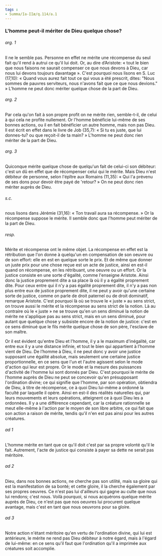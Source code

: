 ```yaml
---
tags : 
- Summa/Ia-IIæ/q.114/a.1
---
```


### L'homme peut-il mériter de Dieu quelque chose?

###### arg. 1
Il ne le semble pas. Personne en effet ne mérite une récompense du seul fait qu'il rend à autrui ce qu'il lui doit. Or, au dire d’Aristote: « tout le bien que nous faisons ne saurait compenser ce que nous devons à Dieu, car nous lui devons toujours davantage ». C'est pourquoi nous lisons en S. Luc (17,10): « Quand vous aurez fait tout ce qui vous a été prescrit, dites: "Nous sommes de pauvres serviteurs, nous n'avons fait que ce que nous devions." » L'homme ne peut donc mériter quelque chose de la part de Dieu. 

###### arg. 2
Par cela qu'on fait à son propre profit on ne mérite rien, semble-t-il, de celui à qui cela ne profite nullement. Or l'homme bénéficie lui-même de ses bonnes actions, ou il en fait bénéficier un autre homme, mais non pas Dieu. Il est écrit en effet dans le livre de Job (35,7): « Si tu es juste, que lui donnes-tu? ou que reçoit-il de ta main? » L'homme ne peut donc rien mériter de la part de Dieu. 

###### arg. 3
Quiconque mérite quelque chose de quelqu'un fait de celui-ci son débiteur: c'est un dû en effet que de récompenser celui qui le mérite. Mais Dieu n'est débiteur de personne, selon l'épître aux Romains (11,35): « Qui l'a prévenu de ses dons pour devoir être payé de 'retour? » On ne peut donc rien mériter auprès de Dieu. 

###### s.c.
nous lisons dans Jérémie (31,16): « Ton travail aura sa récompense. » Or la récompense suppose le mérite. Il semble donc que l'homme peut mériter de la part de Dieu. 

###### resp.
Mérite et récompense ont le même objet. La récompense en effet est la rétribution que l'on donne à quelqu'un en compensation de son oeuvre ou de son effort: elle en est en quelque sorte le prix. Et de même que donner un juste prix pour une chose reçue est un acte de justice, ainsi en est-il quand on récompense, en les rétribuant, une oeuvre ou un effort. Or la justice consiste en une sorte d'égalité, comme l'enseigne Aristote. Ainsi donc la justice proprement dite a sa place là où il y a égalité proprement dite. Pour ceux entre qui il n'y a pas égalité proprement dite, il n'y a pas non plus entre eux de justice proprement dite, il ne peut y avoir qu'une certaine sorte de justice, comme on parle de droit paternel ou de droit dominatif, remarque Aristote. C'est pourquoi là où se trouve le « juste » au sens strict, on trouve aussi le mérite et la récompense au sens strict de la notion. Là au contraire où le « juste » ne se trouve qu'en un sens diminué la notion de mérite ne s'applique pas au sens strict, mais en un sens diminué, pour autant que quelque chose y subsiste encore de la notion de justice: c'est en ce sens diminué que le fils mérite quelque chose de son père, l'esclave de son maître. 

Or il est évident qu'entre Dieu et l'homme, il y a le maximum d'inégalité, car entre eux il y a une distance infinie, et tout le bien qui appartient à l’homme vient de Dieu. De l’homme à Dieu, il ne peut donc y avoir une justice supposant une égalité absolue, mais seulement une certaine justice proportionnelle, en ce sens que l'un et l'autre agissent selon le mode d'action qui leur est propre. Or le mode et la mesure des puissances d'activité de l'homme lui sont donnés par Dieu. C'est pourquoi le mérite de l’homme auprès de Dieu ne peut se concevoir qu'en présupposant l'ordination divine; ce qui signifie que l'homme, par son opération, obtiendra de Dieu, à titre de récompense, ce à quoi Dieu lui-même a ordonné la faculté par laquelle il opère. Ainsi en est-il des réalités naturelles qui, par leurs mouvements et leurs opérations, atteignent ce à quoi Dieu les a ordonnées. Il y a une différence cependant, car la créature rationnelle se meut elle-même à l'action par le moyen de son libre arbitre, ce qui fait que son action a raison de mérite, tendis qu'il n'en est pas ainsi pour les autres créatures. 

###### ad 1
L'homme mérite en tant que ce qu'il doit c'est par sa propre volonté qu'il le fait. Autrement, l'acte de justice qui consiste à payer sa dette ne serait pas méritoire. 

###### ad 2
Dieu, dans nos bonnes actions, ne cherche pas son utilité, mais sa gloire qui est la manifestation de sa bonté; et cette gloire, il la cherche également par ses propres oeuvres. Ce n'est pas lui d'ailleurs qui gagne au culte que nous lui rendons; c'est nous. Voilà pourquoi, si nous acquérons quelque mérite auprès de Dieu, ce n'est pas que nos oeuvres lui procurent quelque avantage, mais c'est en tant que nous oeuvrons pour sa gloire. 

###### ad 3
Notre action n'étant méritoire qu'en vertu de l'ordination divine, qui lui est antérieure, le mérite ne rend pas Dieu débiteur à notre égard, mais à l'égard de lui-même: en ce sens qu'il faut que l'ordination qu'il a imprimée aux créatures soit accomplie. 

